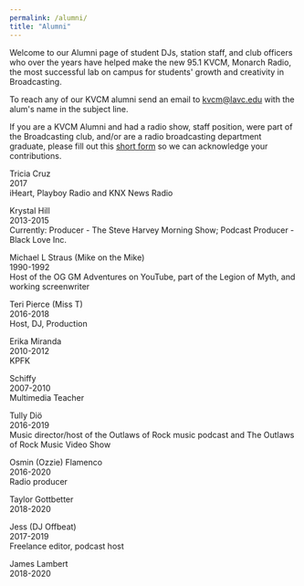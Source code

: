 ```yaml
---
permalink: /alumni/
title: "Alumni"
---
```


Welcome to our Alumni page of student DJs, station staff, and club officers who over the years have helped make the new 95.1 KVCM, Monarch Radio, the most successful lab on campus for students' growth and creativity in Broadcasting.

To reach any of our KVCM alumni send an email to <a href="mailto:kvcm@lavc.edu">kvcm@lavc.edu</a> with the alum's name in the subject line.

If you are a KVCM Alumni and had a radio show, staff position, were part of the Broadcasting club, and/or are a radio broadcasting department graduate, please fill out this <a href="https://forms.gle/m118i8NLmyNSYZ9f8">short form</a> so we can acknowledge your contributions.

Tricia Cruz<br>
2017<br>
iHeart, Playboy Radio and KNX News Radio

Krystal Hill<br>
2013-2015<br>
Currently: Producer - The Steve Harvey Morning Show; Podcast Producer - Black Love Inc.

Michael L Straus (Mike on the Mike)<br>
1990-1992<br>
Host of the OG GM Adventures on YouTube, part of the Legion of Myth, and working screenwriter

Teri Pierce (Miss T)<br>
2016-2018<br>
Host, DJ, Production

Erika Miranda<br>
2010-2012<br>
KPFK

Schiffy<br>
2007-2010<br>
Multimedia Teacher

Tully Diö<br>
2016-2019<br>
Music director/host of the Outlaws of Rock music podcast and The Outlaws of Rock Music Video Show

Osmin (Ozzie) Flamenco<br>
2016-2020<br>
Radio producer

Taylor Gottbetter<br>
2018-2020

Jess (DJ Offbeat)<br>
2017-2019<br>
Freelance editor, podcast host

James Lambert<br>
2018-2020
